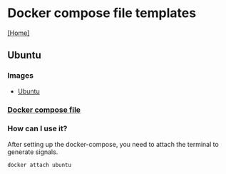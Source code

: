 # Docker compose file templates
[[Home]](/README.md)


## Ubuntu

### Images
- [Ubuntu](https://hub.docker.com/_/ubuntu)

### [Docker compose file](/Ubuntu/docker-compose.yml)

### How can I use it?

After setting up the docker-compose, you need to attach the terminal to generate signals.
```bash
docker attach ubuntu
```
